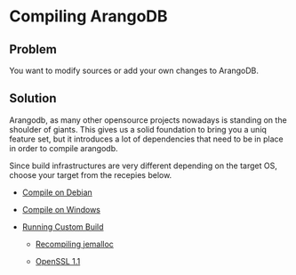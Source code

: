 Compiling ArangoDB
==================

Problem
-------

You want to modify sources or add your own changes to ArangoDB.

Solution
--------

Arangodb, as many other opensource projects nowadays is standing on the shoulder of giants.
This gives us a solid foundation to bring you a uniq feature set, but it introduces a lot of
dependencies that need to be in place in order to compile arangodb.

Since build infrastructures are very different depending on the target OS, choose your target
from the recepies below.

- [Compile on Debian](Debian.md)

- [Compile on Windows](Windows.md)

- [Running Custom Build](RunningCustomBuild.md)

  - [Recompiling jemalloc](jemalloc.md)

  - [OpenSSL 1.1](OpenSSL.md)
